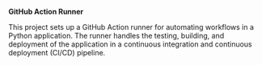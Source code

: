 **GitHub Action Runner**

This project sets up a GitHub Action runner for automating workflows in a Python application. The runner handles the testing, building, and deployment of the application in a continuous integration and continuous deployment (CI/CD) pipeline.
